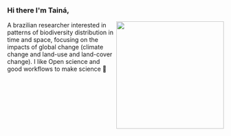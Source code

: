 ### Hi there I'm Tainá,
<img align="right" width="250" src="https://i.imgur.com/Gn7ESjP.jpg" width="250">


A brazilian researcher interested in patterns of biodiversity distribution in time and space, focusing on the
impacts of global change (climate change and land-use and land-cover change). I like Open science and good workflows to make science 👋


<!--
**Tai-Rocha/Tai-Rocha** is a ✨ _special_ ✨ repository because its `README.md` (this file) appears on your GitHub profile.

Here are some ideas to get you started:

- 🔭 I’m currently working on ...
- 🌱 I’m currently learning ...
- 👯 I’m looking to collaborate on ...
- 🤔 I’m looking for help with ...
- 💬 Ask me about ...
- 📫 How to reach me: ...
- 😄 Pronouns: ...
- ⚡ Fun fact: ...
-->
